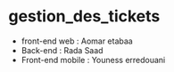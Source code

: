 # gestion_des_tickets

- front-end web : Aomar etabaa
- Back-end : Rada Saad
- Front-end mobile : Youness erredouani
